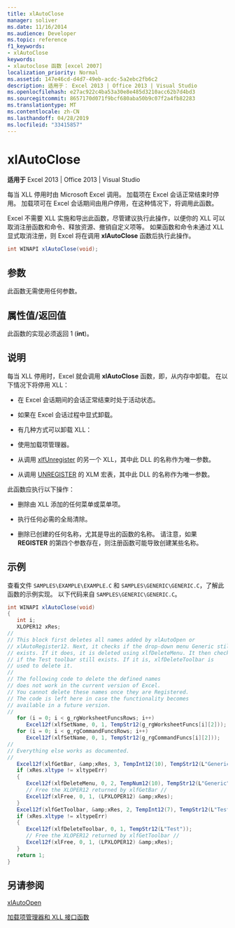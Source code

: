 ```yaml
---
title: xlAutoClose
manager: soliver
ms.date: 11/16/2014
ms.audience: Developer
ms.topic: reference
f1_keywords:
- xlAutoClose
keywords:
- xlautoclose 函数 [excel 2007]
localization_priority: Normal
ms.assetid: 147e46cd-d4d7-49eb-acdc-5a2ebc2fb6c2
description: 适用于： Excel 2013 | Office 2013 | Visual Studio
ms.openlocfilehash: e27ac922c4ba53a30e8e485d3210acc62b7d4bd3
ms.sourcegitcommit: 8657170d071f9bcf680aba50b9c07f2a4fb82283
ms.translationtype: MT
ms.contentlocale: zh-CN
ms.lasthandoff: 04/28/2019
ms.locfileid: "33415857"
---
```

# <a name="xlautoclose"></a>xlAutoClose

 **适用于** Excel 2013 | Office 2013 | Visual Studio 
  
每当 XLL 停用时由 Microsoft Excel 调用。 加载项在 Excel 会话正常结束时停用。 加载项可在 Excel 会话期间由用户停用，在这种情况下，将调用此函数。
  
Excel 不需要 XLL 实施和导出此函数，尽管建议执行此操作，以便你的 XLL 可以取消注册函数和命令、释放资源、撤销自定义项等。 如果函数和命令未通过 XLL 显式取消注册，则 Excel 将在调用 **xlAutoClose** 函数后执行此操作。 
  
```cs
int WINAPI xlAutoClose(void);
```

## <a name="parameters"></a>参数

此函数无需使用任何参数。
  
## <a name="property-valuereturn-value"></a>属性值/返回值

此函数的实现必须返回 1 (**int**)。
  
## <a name="remarks"></a>说明

每当 XLL 停用时，Excel 就会调用 **xlAutoClose** 函数，即，从内存中卸载。 在以下情况下将停用 XLL： 
  
- 在 Excel 会话期间的会话正常结束时处于活动状态。
    
- 如果在 Excel 会话过程中显式卸载。
    
- 有几种方式可以卸载 XLL：
    
- 使用加载项管理器。
    
- 从调用 [xlfUnregister](xlfunregister-form-1.md) 的另一个 XLL，其中此 DLL 的名称作为唯一参数。 
    
- 从调用 [UNREGISTER](xlfunregister-form-1.md) 的 XLM 宏表，其中此 DLL 的名称作为唯一参数。 
    
此函数应执行以下操作：
  
- 删除由 XLL 添加的任何菜单或菜单项。
    
- 执行任何必需的全局清除。
    
- 删除已创建的任何名称，尤其是导出的函数的名称。 请注意，如果 **REGISTER** 的第四个参数存在，则注册函数可能导致创建某些名称。 
    
## <a name="example"></a>示例

查看文件 `SAMPLES\EXAMPLE\EXAMPLE.C` 和 `SAMPLES\GENERIC\GENERIC.C`，了解此函数的示例实现。 以下代码来自 `SAMPLES\GENERIC\GENERIC.C`。
  
```cs
int WINAPI xlAutoClose(void)
{
   int i;
   XLOPER12 xRes;
//
// This block first deletes all names added by xlAutoOpen or
// xlAutoRegister12. Next, it checks if the drop-down menu Generic still
// exists. If it does, it is deleted using xlfDeleteMenu. It then checks
// if the Test toolbar still exists. If it is, xlfDeleteToolbar is
// used to delete it.
//
// The following code to delete the defined names
// does not work in the current version of Excel. 
// You cannot delete these names once they are Registered.
// The code is left here in case the functionality becomes 
// available in a future version.
//
   for (i = 0; i < g_rgWorksheetFuncsRows; i++)
      Excel12f(xlfSetName, 0, 1, TempStr12(g_rgWorksheetFuncs[i][2]));
   for (i = 0; i < g_rgCommandFuncsRows; i++)
      Excel12f(xlfSetName, 0, 1, TempStr12(g_rgCommandFuncs[i][2]));
//
// Everything else works as documented.
//
   Excel12f(xlfGetBar, &amp;xRes, 3, TempInt12(10), TempStr12(L"Generic"), TempInt12(0));
   if (xRes.xltype != xltypeErr)
   {
      Excel12f(xlfDeleteMenu, 0, 2, TempNum12(10), TempStr12(L"Generic"));
      // Free the XLOPER12 returned by xlfGetBar //
      Excel12f(xlFree, 0, 1, (LPXLOPER12) &amp;xRes);
   }
   Excel12f(xlfGetToolbar, &amp;xRes, 2, TempInt12(7), TempStr12(L"Test"));
   if (xRes.xltype != xltypeErr)
   {
      Excel12f(xlfDeleteToolbar, 0, 1, TempStr12(L"Test"));
      // Free the XLOPER12 returned by xlfGetToolbar //
      Excel12f(xlFree, 0, 1, (LPXLOPER12) &amp;xRes);
   }
   return 1;
}
```

## <a name="see-also"></a>另请参阅



[xlAutoOpen](xlautoopen.md)


[加载项管理器和 XLL 接口函数](add-in-manager-and-xll-interface-functions.md)

